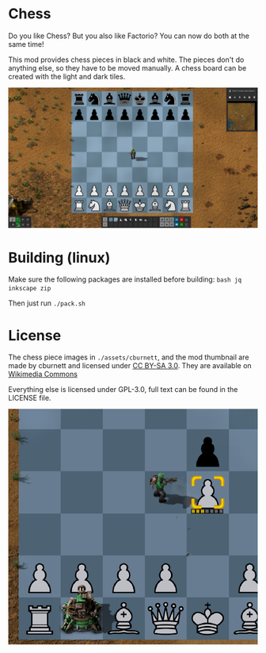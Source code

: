 # Chess
Do you like Chess? But you also like Factorio? You can now do both at the same time!

This mod provides chess pieces in black and white. The pieces don't do anything else, so they have to be moved manually.
A chess board can be created with the light and dark tiles.

![](art/screenshot_01.png)

# Building (linux)
Make sure the following packages are installed before building: `bash jq inkscape zip`

Then just run `./pack.sh`

# License
The chess piece images in `./assets/cburnett`, and the mod thumbnail are made by cburnett and licensed under [CC BY-SA 3.0](https://creativecommons.org/licenses/by-sa/3.0/).
They are available on [Wikimedia Commons](https://commons.wikimedia.org/wiki/Category:SVG_chess_pieces)

Everything else is licensed under GPL-3.0, full text can be found in the LICENSE file.

![](art/screenshot_02.png)

